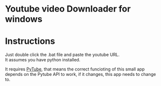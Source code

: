 # Youtube video Downloader for windows

# Instructions

Just double click the .bat file and paste the youtube URL.  
It assumes you have python installed.

It requires [PyTube](https://github.com/pytube/pytube), that means the correct funcioting of this small app depends on the Pytube API to work, if it changes, this app needs to change to.




